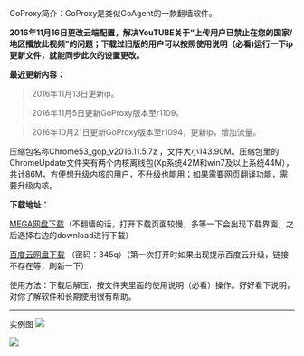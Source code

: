 GoProxy简介：GoProxy是类似GoAgent的一款翻墙软件。

**2016年11月16日更改云端配置，解决YouTUBE关于“上传用户已禁止在您的国家/地区播放此视频”的问题；下载过旧版的用户可以按照使用说明（必看)运行一下ip更新文件，就能同步此次的设置更改。**

**最近更新内容：**

> 2016年11月13日更新ip。

> 2016年11月5日更新GoProxy版本至r1109。

> 2016年10月21日更新GoProxy版本至r1094，更新ip，增加流量。


压缩包名称Chrome53_gop_v2016.11.5.7z ，文件大小143.90M。压缩包里的ChromeUpdate文件夹有两个内核离线包(Xp系统42M和win7及以上系统44M），共计86M，方便想升级内核的用户，不升级也能用；如果需要网页翻译功能，需要升级内核。

**下载地址：**

[MEGA网盘下载](https://mega.nz/#!hoRC3LDb!pyz8TzbH5nfRdOPuEoMZm1GfvBu-wn8ud8FfVHjWghM)（不翻墙的话，打开下载页面较慢，多等一下会出现下载界面，之后选择右边的download进行下载）

[百度云网盘下载](http://pan.baidu.com/s/1eROzzNG) （密码：345q）（第一次打开时如果出现提示百度云升级，链接不存在等，刷新一下）



使用方法：下载后解压，按文件夹里面的使用说明（必看）操作。好好看下说明，对你了解软件和长期使用很有帮助。

***
实例图
![](https://raw.githubusercontent.com/Alvin9999/pac2/master/goagent综合版使用1.png)

![](https://raw.githubusercontent.com/Alvin9999/pac2/master/GOP1.png)